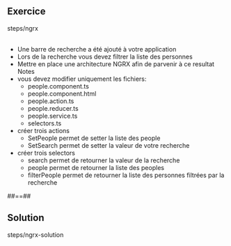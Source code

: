 <!-- .slide: class="sfeir-bg-pink exercice" -->
## Exercice
<span class="bold center">steps/ngrx</span>
<br><br>
- Une barre de recherche a été ajouté à votre application
- Lors de la recherche vous devez filtrer la liste des personnes
- Mettre en place une architecture NGRX afin de parvenir à ce resultat
Notes
- vous devez modifier uniquement les fichiers:
    - people.component.ts
    - people.component.html
    - people.action.ts
    - people.reducer.ts
    - people.service.ts
    - selectors.ts
- créer trois actions
    - SetPeople permet de setter la liste des people
    - SetSearch permet de setter la valeur de votre recherche
- créer trois selectors
    - search permet de retourner la valeur de la recherche
    - people permet de retourner la liste des peoples
    - filterPeople permet de retourner la liste des personnes filtrées par la recherche

##==##

<!-- .slide: class="sfeir-bg-blue exercice" -->
## Solution
<span class="bold full-center">steps/ngrx-solution</span>
